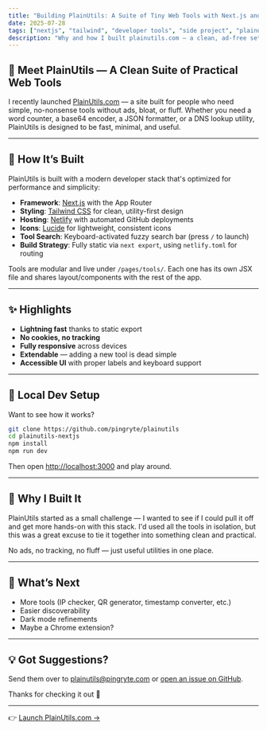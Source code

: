 ```yaml
---
title: "Building PlainUtils: A Suite of Tiny Web Tools with Next.js and Tailwind"
date: 2025-07-28
tags: ["nextjs", "tailwind", "developer tools", "side project", "plainutils"]
description: "Why and how I built plainutils.com — a clean, ad-free set of developer tools using Next.js, Tailwind, and Netlify."
---
```


## 🧰 Meet PlainUtils — A Clean Suite of Practical Web Tools

I recently launched [PlainUtils.com](https://plainutils.com) — a site built for people who need simple, no-nonsense tools without ads, bloat, or fluff. Whether you need a word counter, a base64 encoder, a JSON formatter, or a DNS lookup utility, PlainUtils is designed to be fast, minimal, and useful.

---

## 🔧 How It’s Built

PlainUtils is built with a modern developer stack that's optimized for performance and simplicity:

- **Framework**: [Next.js](https://nextjs.org/) with the App Router
- **Styling**: [Tailwind CSS](https://tailwindcss.com/) for clean, utility-first design
- **Hosting**: [Netlify](https://www.netlify.com/) with automated GitHub deployments
- **Icons**: [Lucide](https://lucide.dev/) for lightweight, consistent icons
- **Tool Search**: Keyboard-activated fuzzy search bar (press `/` to launch)
- **Build Strategy**: Fully static via `next export`, using `netlify.toml` for routing

Tools are modular and live under `/pages/tools/`. Each one has its own JSX file and shares layout/components with the rest of the app.

---

## ✨ Highlights

- **Lightning fast** thanks to static export
- **No cookies, no tracking**
- **Fully responsive** across devices
- **Extendable** — adding a new tool is dead simple
- **Accessible UI** with proper labels and keyboard support

---

## 🧪 Local Dev Setup

Want to see how it works?

```bash
git clone https://github.com/pingryte/plainutils
cd plainutils-nextjs
npm install
npm run dev
```

Then open [http://localhost:3000](http://localhost:3000) and play around.

---

## 🤔 Why I Built It

PlainUtils started as a small challenge — I wanted to see if I could pull it off and get more hands-on with this stack. I'd used all the tools in isolation, but this was a great excuse to tie it together into something clean and practical.

No ads, no tracking, no fluff — just useful utilities in one place.

---

## 🧠 What’s Next

- More tools (IP checker, QR generator, timestamp converter, etc.)
- Easier discoverability
- Dark mode refinements
- Maybe a Chrome extension?

---

## 💡 Got Suggestions?

Send them over to [plainutils@pingryte.com](mailto:plainutils@pingryte.com) or [open an issue on GitHub](https://github.com/pingryte/plainutils).

Thanks for checking it out 🙌

---

👉 [Launch PlainUtils.com →](https://plainutils.com)

